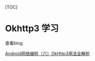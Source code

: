 [TOC]

# Okhttp3 学习

查看blog

[Android网络编程（六）OkHttp3用法全解析](http://blog.csdn.net/itachi85/article/details/51190687)